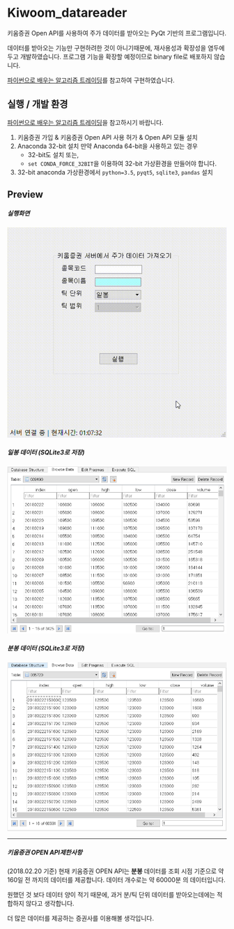 # Kiwoom_datareader
키움증권 Open API를 사용하여 주가 데이터를 받아오는 PyQt 기반의 프로그램입니다.

데이터를 받아오는 기능만 구현하려한 것이 아니기때문에, 재사용성과 확장성을 염두에 두고 개발하였습니다.
프로그램 기능을 확장할 예정이므로 binary file로 배포하지 않습니다.

[파이썬으로 배우는 알고리즘 트레이딩]를 참고하여 구현하였습니다.

[파이썬으로 배우는 알고리즘 트레이딩]:https://wikidocs.net/book/110

## 실행 / 개발 환경


[파이썬으로 배우는 알고리즘 트레이딩]을 참고하시기 바랍니다.

1. 키움증권 가입 & 키움증권 Open API 사용 허가 & Open API 모듈 설치
2. Anaconda 32-bit 설치
	만약 Anaconda 64-bit을 사용하고 있는 경우
    - 32-bit도 설치 또는,
    - `set CONDA_FORCE_32BIT`을 이용하여 32-bit 가상환경을 만들어야 합니다.
3. 32-bit anaconda 가상환경에서 `python=3.5`, `pyqt5`, `sqlite3`, `pandas` 설치
    


## Preview
##### 실행화면
![mainwindow](./sample_img/mainwindow.gif)
##### 일봉 데이터 (SQLite3로 저장)
![daily](./sample_img/daily.PNG)
##### 분봉 데이터 (SQLite3로 저장)
![minute](./sample_img/minute.PNG)

---

##### *키움증권 OPEN API제한사항*
(2018.02.20 기준)
현재 키움증권 OPEN API는 **분봉** 데이터를 조회 시점 기준으로 약 160일 전 까지의 데이터를 제공합니다.
데이터 개수로는 약 60000분 의 데이터입니다.

원했던 것 보다 데이터 양이 적기 때문에, 과거 분/틱 단위 데이터를 받아오는데에는 적합하지 않다고 생각합니다.

더 많은 데이터를 제공하는 증권사를 이용해볼 생각입니다.


